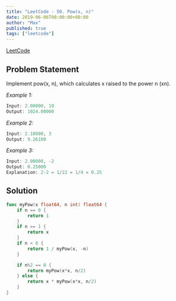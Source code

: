 ```yaml
---
title: "LeetCode - 50. Pow(x, n)"
date: 2019-06-06T00:00:00+00:00
author: "Max"
published: true
tags: ["leetcode"]
---
```


[LeetCode](https://leetcode.com/problems/powx-n/)

## Problem Statement

Implement pow(x, n), which calculates x raised to the power n (xn).

*Example 1:*

```js
Input: 2.00000, 10
Output: 1024.00000
```

*Example 2:*

```js
Input: 2.10000, 3
Output: 9.26100
```

*Example 3:*

```js
Input: 2.00000, -2
Output: 0.25000
Explanation: 2-2 = 1/22 = 1/4 = 0.25
```

## Solution

```go
func myPow(x float64, n int) float64 {
	if n == 0 {
		return 1
	}
	if n == 1 {
		return x
	}
	if n < 0 {
		return 1 / myPow(x, -n)
	}

	if n%2 == 0 {
		return myPow(x*x, n/2)
	} else {
		return x * myPow(x*x, n/2)
	}
}
```
